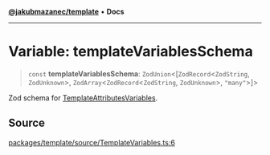 [**@jakubmazanec/template**](../README.md) • **Docs**

---

# Variable: templateVariablesSchema

> `const` **templateVariablesSchema**: `ZodUnion`\<[`ZodRecord`\<`ZodString`,
> `ZodUnknown`\>, `ZodArray`\<`ZodRecord`\<`ZodString`, `ZodUnknown`\>, `"many"`\>]\>

Zod schema for [TemplateAttributesVariables](../type-aliases/TemplateAttributesVariables.md).

## Source

[packages/template/source/TemplateVariables.ts:6](https://github.com/jakubmazanec/tools/blob/2f8bfe433bf76006231c1e3b5197238029672b8c/packages/template/source/TemplateVariables.ts#L6)
